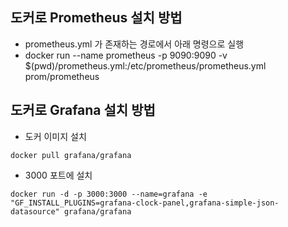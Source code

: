 ## 도커로 Prometheus 설치 방법

- prometheus.yml 가 존재하는 경로에서 아래 명령으로 실행
- docker run --name prometheus -p 9090:9090 -v $(pwd)/prometheus.yml:/etc/prometheus/prometheus.yml prom/prometheus

## 도커로 Grafana 설치 방법

- 도커 이미지 설치

``
docker pull grafana/grafana
``

- 3000 포트에 설치

``
docker run -d -p 3000:3000 --name=grafana -e "GF_INSTALL_PLUGINS=grafana-clock-panel,grafana-simple-json-datasource" grafana/grafana
``

